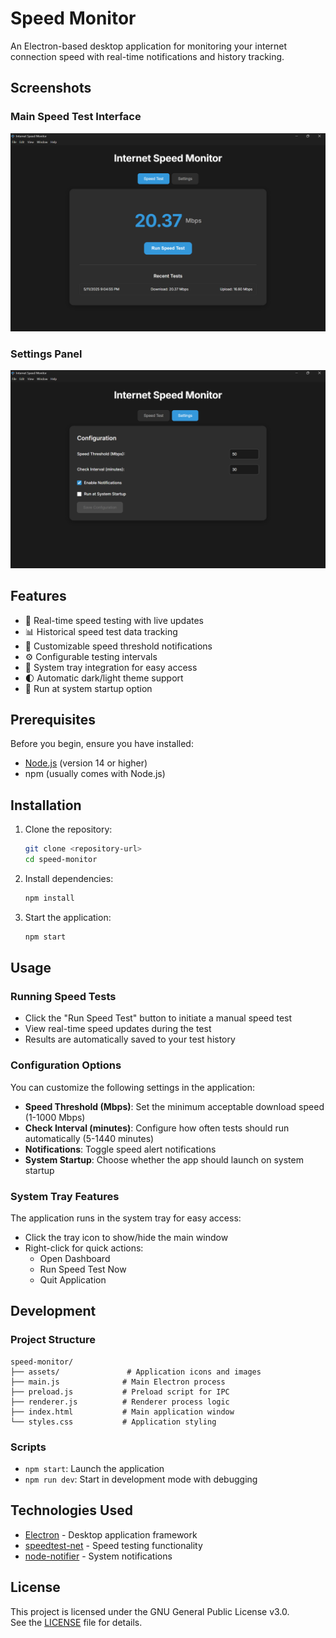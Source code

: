 # Speed Monitor

An Electron-based desktop application for monitoring your internet connection speed with real-time notifications and history tracking.

## Screenshots

### Main Speed Test Interface
![Speed Test Interface](assets/interface.png)

### Settings Panel
![Settings Interface](assets/settings.png)

## Features

- 🚀 Real-time speed testing with live updates
- 📊 Historical speed test data tracking
- 🔔 Customizable speed threshold notifications
- ⚙️ Configurable testing intervals
- 🎯 System tray integration for easy access
- 🌓 Automatic dark/light theme support
- 🔄 Run at system startup option

## Prerequisites

Before you begin, ensure you have installed:
- [Node.js](https://nodejs.org/) (version 14 or higher)
- npm (usually comes with Node.js)

## Installation

1. Clone the repository:
   ```bash
   git clone <repository-url>
   cd speed-monitor
   ```

2. Install dependencies:
   ```bash
   npm install
   ```

3. Start the application:
   ```bash
   npm start
   ```

## Usage

### Running Speed Tests
- Click the "Run Speed Test" button to initiate a manual speed test
- View real-time speed updates during the test
- Results are automatically saved to your test history

### Configuration Options
You can customize the following settings in the application:

- **Speed Threshold (Mbps)**: Set the minimum acceptable download speed (1-1000 Mbps)
- **Check Interval (minutes)**: Configure how often tests should run automatically (5-1440 minutes)
- **Notifications**: Toggle speed alert notifications
- **System Startup**: Choose whether the app should launch on system startup

### System Tray Features
The application runs in the system tray for easy access:
- Click the tray icon to show/hide the main window
- Right-click for quick actions:
  - Open Dashboard
  - Run Speed Test Now
  - Quit Application

## Development

### Project Structure
```
speed-monitor/
├── assets/               # Application icons and images
├── main.js              # Main Electron process
├── preload.js           # Preload script for IPC
├── renderer.js          # Renderer process logic
├── index.html           # Main application window
└── styles.css           # Application styling
```

### Scripts
- `npm start`: Launch the application
- `npm run dev`: Start in development mode with debugging

## Technologies Used

- [Electron](https://www.electronjs.org/) - Desktop application framework
- [speedtest-net](https://www.npmjs.com/package/speedtest-net) - Speed testing functionality
- [node-notifier](https://www.npmjs.com/package/node-notifier) - System notifications

## License

This project is licensed under the GNU General Public License v3.0.  
See the [LICENSE](LICENSE) file for details.


